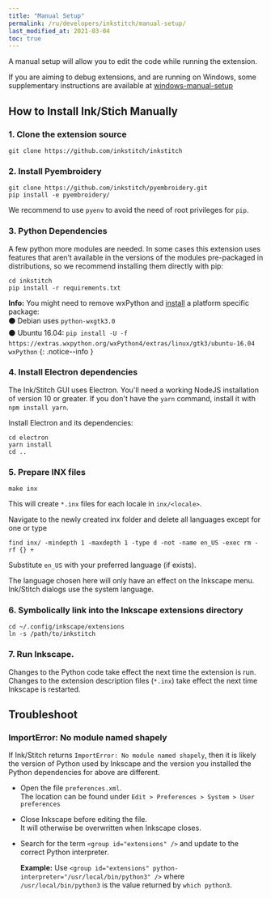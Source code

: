 ```yaml
---
title: "Manual Setup"
permalink: /ru/developers/inkstitch/manual-setup/
last_modified_at: 2021-03-04
toc: true
---
```

A manual setup will allow you to edit the code while running the extension.

If you are aiming to debug extensions, and are running on Windows, some supplementary instructions are available at [windows-manual-setup](/developers/inkstitch/windows-manual-setup/)

## How to Install Ink/Stich Manually

### 1. Clone the extension source

```
git clone https://github.com/inkstitch/inkstitch
```

### 2. Install Pyembroidery

```
git clone https://github.com/inkstitch/pyembroidery.git
pip install -e pyembroidery/
```

We recommend to use `pyenv` to avoid the need of root privileges for `pip`.

### 3. Python Dependencies

A few python more modules are needed.
In some cases this extension uses features that aren’t available in the versions of the modules pre-packaged in distributions, so we recommend installing them directly with pip:

```
cd inkstitch
pip install -r requirements.txt
```

**Info:** You might need to remove wxPython and [install](https://wiki.wxpython.org/How%20to%20install%20wxPython) a platform specific package:<br />
   ⚫ Debian uses `python-wxgtk3.0`<br />
   ⚫ Ubuntu 16.04: `pip install -U -f https://extras.wxpython.org/wxPython4/extras/linux/gtk3/ubuntu-16.04 wxPython`
{: .notice--info }

### 4. Install Electron dependencies

The Ink/Stitch GUI uses Electron.  You'll need a working NodeJS installation of version 10 or greater.  If you don't have the `yarn` command, install it with `npm install yarn`.

Install Electron and its dependencies:

```
cd electron
yarn install
cd ..
```

### 5. Prepare INX files

```
make inx
```

This will create `*.inx` files for each locale in `inx/<locale>`.

Navigate to the newly created inx folder and delete all languages except for one or type

```
find inx/ -mindepth 1 -maxdepth 1 -type d -not -name en_US -exec rm -rf {} +
```

Substitute `en_US` with your preferred language (if exists).

The language chosen here will only have an effect on the Inkscape menu. Ink/Stitch dialogs use the system language.

### 6. Symbolically link into the Inkscape extensions directory

```
cd ~/.config/inkscape/extensions
ln -s /path/to/inkstitch
```

### 7. Run Inkscape.

Changes to the Python code take effect the next time the extension is run. Changes to the extension description files (`*.inx`) take effect the next time Inkscape is restarted.

## Troubleshoot

### ImportError: No module named shapely

If Ink/Stitch returns `ImportError: No module named shapely`, then it is likely the version of Python used by Inkscape and the version you installed the Python dependencies for above are different.

* Open the file `preferences.xml`.<br>
  The location can be found under `Edit > Preferences > System > User preferences`
* Close Inkscape before editing the file.<br>
  It will otherwise be overwritten when Inkscape closes.
* Search for the term `<group id="extensions" />` and update to the correct Python interpreter.

  **Example:** Use `<group id="extensions" python-interpreter="/usr/local/bin/python3" />` where `/usr/local/bin/python3` is the value returned by `which python3`.
